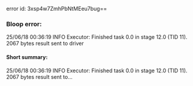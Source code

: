 error id: 3xsp4w7ZmhPbNtMEeu7bug==
### Bloop error:

25/06/18 00:36:19 INFO Executor: Finished task 0.0 in stage 12.0 (TID 11). 2067 bytes result sent to driver
#### Short summary: 

25/06/18 00:36:19 INFO Executor: Finished task 0.0 in stage 12.0 (TID 11). 2067 bytes result sent to...